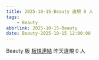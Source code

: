 ```yaml
---
title: 2025-10-15-Beauty 違規 0 人
tags:
    - Beauty
abbrlink: 2025-10-15-Beauty
date: Beauty-2025-10-15 12:00:00
---
```

Beauty 板 [板規連結](https://www.ptt.cc/bbs/Beauty/M.1630069980.A.84B.html)
昨天違規 0 人
